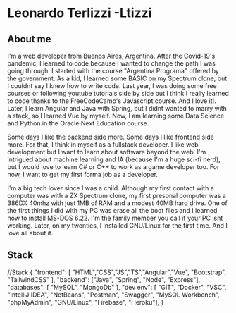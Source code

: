 # Leonardo Terlizzi -Ltizzi

## About me

I'm a web developer from Buenos Aires, Argentina. After the Covid-19's pandemic, I learned to code because I wanted to change the path I was going through. I started with the course "Argentina Programa" offered by the government. As a kid, I learned some BASIC on my Spectrum clone, but I couldnt say I knew how to write code. Last year, I was doing some free courses or following youtube tutorials side by side but I think I really learned to code thanks to the FreeCodeCamp's Javascript course. And I love it!. Later, I learn Angular and Java with Spring, but I didnt wanted to marry with a stack, so I learned Vue by myself. Now, I am learning some Data Science and Python in the Oracle Next Education course.

Some days I like the backend side more. Some days I like frontend side more. For that, I think in myself as a fullstack developer. I like web development but I want to learn about software beyond the web. I'm intrigued about machine learning and IA (because I'm a huge sci-fi nerd), but I would love to learn C# or C++ to work as a game developer too. For now, I want to get my first forma job as a developer. 

I'm a big tech lover since I was a child. Although my first contact with a computer was with a ZX Spectrum clone, my first presonal computer was a 386DX 40mhz with just 1MB of RAM and a modest 40MB hard drive. One of the first things I did with my PC was erase all the boot files and I learned how to install MS-DOS 6.22. I'm the family member you call if your PC isnt working. Later, on my twenties, I installed GNU/Linux for the first time. And I love all about it.

## Stack
//Stack
{
  "frontend": 
            [ "HTML","CSS","JS","TS","Angular","Vue", "Bootstrap", "TailwindCSS" ],
  "backend": 
            ["Java", "Spring", "Node", "Express"],
  "databases": 
            [ "MySQL", "MongoDb" ],
  "dev env": 
            [ "GIT", "Docker", "VSC", "IntelliJ IDEA", "NetBeans", "Postman", "Swagger", "MySQL Workbench", "phpMyAdmin", "GNU/Linux", "Firebase", "Heroku"],
}            



